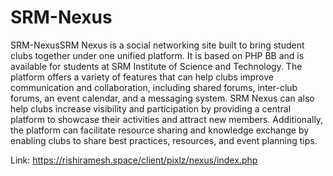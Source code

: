 # SRM-Nexus

SRM-NexusSRM Nexus is a social networking site built to bring student clubs together under one unified platform. It is based on PHP BB and is available for students at SRM Institute of Science and Technology. The platform offers a variety of features that can help clubs improve communication and collaboration, including shared forums, inter-club forums, an event calendar, and a messaging system. SRM Nexus can also help clubs increase visibility and participation by providing a central platform to showcase their activities and attract new members. Additionally, the platform can facilitate resource sharing and knowledge exchange by enabling clubs to share best practices, resources, and event planning tips. 


Link: https://rishiramesh.space/client/pixlz/nexus/index.php

